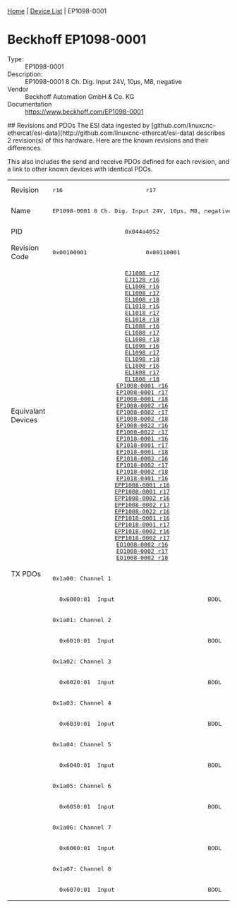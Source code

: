 <div class="nav"><a href="/esi-data">Home</a> | <a href="/esi-data/devices">Device List</a> | EP1098-0001</div>

#  Beckhoff EP1098-0001

<dl>
  <dt>Type:</dt><dd>EP1098-0001</dd>
  <dt>Description:</dt><dd>EP1098-0001 8 Ch. Dig. Input 24V, 10µs, M8, negative</dd>
  <dt>Vendor</dt><dd>Beckhoff Automation GmbH & Co. KG</dd>
  <dt>Documentation</dt><dd><a href="https://www.beckhoff.com/EP1098-0001">https://www.beckhoff.com/EP1098-0001</a></dd>
</dl>
## Revisions and PDOs
The ESI data ingested by [github.com/linuxcnc-ethercat/esi-data](http://github.com/linuxcnc-ethercat/esi-data) describes 2 revision(s) of this hardware.  Here are the known revisions and their differences.

This also includes the send and receive PDOs defined for each revision, and a link to other known devices with identical PDOs.

<table>
<tr >
<td class="first">Revision</td>
<td ><pre>r16</pre></td>
<td ><pre>r17</pre></td>
</tr>
<tr >
<td class="first">Name</td>
<td  colspan=2 align="center"><pre>EP1098-0001 8 Ch. Dig. Input 24V, 10µs, M8, negative</pre></td>
</tr>
<tr >
<td class="first">PID</td>
<td  colspan=2 align="center"><pre>0x044a4052</pre></td>
</tr>
<tr >
<td class="first">Revision Code</td>
<td ><pre>0x00100001</pre></td>
<td ><pre>0x00110001</pre></td>
</tr>
<tr >
<td class="first">Equivalant Devices</td>
<td  colspan=2 align="center"><pre><a href="EJ1008">EJ1008 r17</a><br/><a href="EJ1128">EJ1128 r16</a><br/><a href="EL1008">EL1008 r16</a><br/><a href="EL1008">EL1008 r17</a><br/><a href="EL1008">EL1008 r18</a><br/><a href="EL1018">EL1018 r16</a><br/><a href="EL1018">EL1018 r17</a><br/><a href="EL1018">EL1018 r18</a><br/><a href="EL1088">EL1088 r16</a><br/><a href="EL1088">EL1088 r17</a><br/><a href="EL1088">EL1088 r18</a><br/><a href="EL1098">EL1098 r16</a><br/><a href="EL1098">EL1098 r17</a><br/><a href="EL1098">EL1098 r18</a><br/><a href="EL1808">EL1808 r16</a><br/><a href="EL1808">EL1808 r17</a><br/><a href="EL1808">EL1808 r18</a><br/><a href="EP1008-0001">EP1008-0001 r16</a><br/><a href="EP1008-0001">EP1008-0001 r17</a><br/><a href="EP1008-0001">EP1008-0001 r18</a><br/><a href="EP1008-0002">EP1008-0002 r16</a><br/><a href="EP1008-0002">EP1008-0002 r17</a><br/><a href="EP1008-0002">EP1008-0002 r18</a><br/><a href="EP1008-0022">EP1008-0022 r16</a><br/><a href="EP1008-0022">EP1008-0022 r17</a><br/><a href="EP1018-0001">EP1018-0001 r16</a><br/><a href="EP1018-0001">EP1018-0001 r17</a><br/><a href="EP1018-0001">EP1018-0001 r18</a><br/><a href="EP1018-0002">EP1018-0002 r16</a><br/><a href="EP1018-0002">EP1018-0002 r17</a><br/><a href="EP1018-0002">EP1018-0002 r18</a><br/><a href="EP1018-0401">EP1018-0401 r16</a><br/><a href="EPP1008-0001">EPP1008-0001 r16</a><br/><a href="EPP1008-0001">EPP1008-0001 r17</a><br/><a href="EPP1008-0002">EPP1008-0002 r16</a><br/><a href="EPP1008-0002">EPP1008-0002 r17</a><br/><a href="EPP1008-0022">EPP1008-0022 r16</a><br/><a href="EPP1018-0001">EPP1018-0001 r16</a><br/><a href="EPP1018-0001">EPP1018-0001 r17</a><br/><a href="EPP1018-0002">EPP1018-0002 r16</a><br/><a href="EPP1018-0002">EPP1018-0002 r17</a><br/><a href="EQ1008-0002">EQ1008-0002 r16</a><br/><a href="EQ1008-0002">EQ1008-0002 r17</a><br/><a href="EQ1008-0002">EQ1008-0002 r18</a></pre></td>
</tr>
<tr class="txpdo pdosection">
<td class="first" rowspan=16 valign=top>TX PDOs</td>
<td colspan=2 align="left"><pre>0x1a00: Channel 1</pre></td>
<td></td>
</tr>
<tr class="txpdo">
<td  colspan=2 align="left"><pre>  0x6000:01  Input                           BOOL</pre></td>
</tr>
<tr class="txpdo pdosection">
<td  colspan=2 align="left"><pre>0x1a01: Channel 2</pre></td>
</tr>
<tr class="txpdo">
<td  colspan=2 align="left"><pre>  0x6010:01  Input                           BOOL</pre></td>
</tr>
<tr class="txpdo pdosection">
<td  colspan=2 align="left"><pre>0x1a02: Channel 3</pre></td>
</tr>
<tr class="txpdo">
<td  colspan=2 align="left"><pre>  0x6020:01  Input                           BOOL</pre></td>
</tr>
<tr class="txpdo pdosection">
<td  colspan=2 align="left"><pre>0x1a03: Channel 4</pre></td>
</tr>
<tr class="txpdo">
<td  colspan=2 align="left"><pre>  0x6030:01  Input                           BOOL</pre></td>
</tr>
<tr class="txpdo pdosection">
<td  colspan=2 align="left"><pre>0x1a04: Channel 5</pre></td>
</tr>
<tr class="txpdo">
<td  colspan=2 align="left"><pre>  0x6040:01  Input                           BOOL</pre></td>
</tr>
<tr class="txpdo pdosection">
<td  colspan=2 align="left"><pre>0x1a05: Channel 6</pre></td>
</tr>
<tr class="txpdo">
<td  colspan=2 align="left"><pre>  0x6050:01  Input                           BOOL</pre></td>
</tr>
<tr class="txpdo pdosection">
<td  colspan=2 align="left"><pre>0x1a06: Channel 7</pre></td>
</tr>
<tr class="txpdo">
<td  colspan=2 align="left"><pre>  0x6060:01  Input                           BOOL</pre></td>
</tr>
<tr class="txpdo pdosection">
<td  colspan=2 align="left"><pre>0x1a07: Channel 8</pre></td>
</tr>
<tr class="txpdo">
<td  colspan=2 align="left"><pre>  0x6070:01  Input                           BOOL</pre></td>
</tr>
</table>
